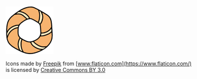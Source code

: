 ![Icon](linux/128.png)

Icons made by [Freepik](https://www.freepik.com/) from
[www.flaticon.com](https://www.flaticon.com/) is licensed by
[Creative Commons BY 3.0](http://creativecommons.org/licenses/by/3.0/)
